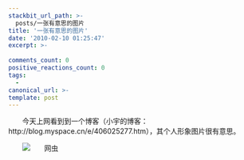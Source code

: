 ```yaml
---
stackbit_url_path: >-
  posts/一张有意思的图片
title: '一张有意思的图片'
date: '2010-02-10 01:25:47'
excerpt: >-
  
comments_count: 0
positive_reactions_count: 0
tags: 
  - 
canonical_url: >-
template: post
---
```

<div style="text-indent: 2em;"><p>今天上网看到到一个博客（小宇的博客：http://blog.myspace.cn/e/406025277.htm），其个人形象图片很有意思。</p><p><img alt="网虫" src="http://www.myfootprints.cn/OldWeb/blog/upload/201002100929154250.gif"></p><p>&nbsp;</p></div>